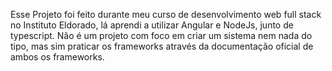 Esse Projeto foi feito durante meu curso de desenvolvimento web full stack no Instituto Eldorado, lá aprendi a utilizar Angular e NodeJs, junto de typescript. 
Não é um projeto com foco em criar um sistema nem nada do tipo, mas sim praticar os frameworks através da documentação oficial de ambos os frameworks.
